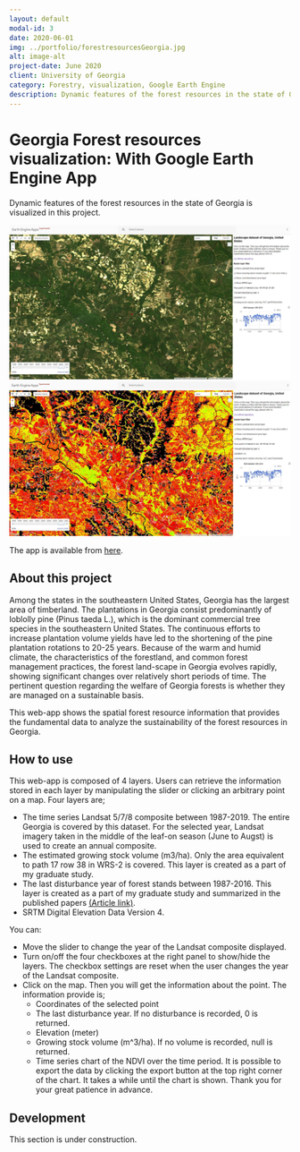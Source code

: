 ```yaml
---
layout: default
modal-id: 3
date: 2020-06-01
img: ../portfolio/forestresourcesGeorgia.jpg
alt: image-alt
project-date: June 2020
client: University of Georgia
category: Forestry, visualization, Google Earth Engine
description: Dynamic features of the forest resources in the state of Georgia is visualized in this project.
---
```


# Georgia Forest resources visualization: With Google Earth Engine App 

Dynamic features of the forest resources in the state of Georgia is visualized in this project.




<img src="../img/portfolio/modal-id-1/Capture1.JPG" class="img-responsive" alt="{{ post.alt }}">
<img src="../img/portfolio/modal-id-1/Capture2.JPG" class="img-responsive" alt="{{ post.alt }}">


The app is available from [here](https://sobata5632.users.earthengine.app/view/georgia-landscape).

## About this project
Among the states in the southeastern United States, Georgia has the largest area of timberland. The plantations in Georgia consist predominantly of loblolly pine (Pinus taeda L.), which is the dominant commercial tree species in the southeastern United States. The continuous efforts to increase plantation volume yields have led to the shortening of the pine plantation rotations to 20-25 years. Because of the warm and humid climate, the characteristics of the forestland, and common forest management practices, the forest land-scape in Georgia evolves rapidly, showing significant changes over relatively short periods of time. The pertinent question regarding the welfare of Georgia forests is whether they are managed on a sustainable basis.

This web-app shows the spatial forest resource information that provides the fundamental data to analyze the sustainability of the forest resources in Georgia. 


## How to use

This web-app is composed of 4 layers. Users can retrieve the information stored in each layer by manipulating the slider or clicking an arbitrary point on a map. Four layers are; 

- The time series Landsat 5/7/8 composite between 1987-2019. The entire Georgia is covered by this dataset. For the selected year, Landsat imagery taken in the middle of the leaf-on season (June to Augst) is used to create an annual composite.  
- The estimated growing stock volume (m3/ha). Only the area equivalent to path 17 row 38 in WRS-2 is covered. This layer is created as a part of my graduate study.
- The last disturbance year of forest stands between 1987-2016. This layer is created as a part of my graduate study and summarized in the published papers <a href="https://www.mdpi.com/1999-4907/11/3/335,  https://www.jstage.jst.go.jp/article/formath/18/0/18_001/_article/-char/en" target="_blank"> (Article link)</a>.
- SRTM Digital Elevation Data Version 4. 

You can:

* Move the slider to change the year of the Landsat composite displayed. 
* Turn on/off the four checkboxes at the right panel to show/hide the layers. The checkbox settings are reset when the user changes the year of the Landsat composite. 
* Click on the map. Then you will get the information about the point. The information provide is;
    - Coordinates of the selected point
    - The last disturbance year. If no disturbance is recorded, 0 is returned.
    - Elevation (meter)
    - Growing stock volume (m^3/ha). If no volume is recorded, null is returned.
    - Time series chart of the NDVI over the time period. It is possible to export the data by clicking the export button at the top right corner of the chart.
It takes a while until the chart is shown. Thank you for your great patience in advance.

## Development
This section is under construction.